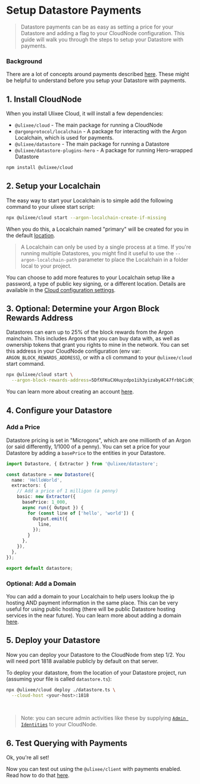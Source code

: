 # Setup Datastore Payments

> Datastore payments can be as easy as setting a price for your Datastore and adding a flag to your CloudNode configuration. This guide will walk you through the steps to setup your Datastore with payments.

### Background

There are a lot of concepts around payments described [here](../basics/payments.md#concepts). These might be helpful to understand before you setup your Datastore with payments.

## 1. Install CloudNode

When you install Ulixee Cloud, it will install a few dependencies:

- `@ulixee/cloud` - The main package for running a CloudNode
- `@argonprotocol/localchain` - A package for interacting with the Argon Localchain, which is used for payments.
- `@ulixee/datastore` - The main package for running a Datastore
- `@ulixee/datastore-plugins-hero` - A package for running Hero-wrapped Datastore

```bash
npm install @ulixee/cloud
```

## 2. Setup your Localchain

The easy way to start your Localchain is to simple add the following command to your ulixee start script:

```bash
npx @ulixee/cloud start --argon-localchain-create-if-missing
```

When you do this, a Localchain named "primary" will be created for you in the default [location](https://github.com/argonprotocol/mainchain/tree/main/docs/localchain.md#command-line-interface).

> A Localchain can only be used by a single process at a time. If you're running multiple Datastores, you might find it useful to use the `--argon-localchain-path` parameter to place the Localchain in a folder local to your project.

You can choose to add more features to your Localchain setup like a password, a type of public key signing, or a different location. Details are available in the [Cloud configuration settings](../overview/configuration.md#argon-payment-configuration).

## 3. Optional: Determine your Argon Block Rewards Address

Datastores can earn up to 25% of the block rewards from the Argon mainchain. This includes Argons that you can buy data with, as well as ownership tokens that grant you rights to mine in the network. You can set this address in your CloudNode configuration (env var: `ARGON_BLOCK_REWARDS_ADDRESS`), or with a cli command to your `@ulixee/cloud` start command.

```bash
npx @ulixee/cloud start \
  --argon-block-rewards-address=5DfXFKuCXHuyzdpo1ih3yizabyAC47frbbCidKjFsw3ucs8C
```

You can learn more about creating an account [here](./using-localchain.md#create-an-account).

## 4. Configure your Datastore

### Add a Price

Datastore pricing is set in "Microgons", which are one millionth of an Argon (or said differently, 1/1000 of a penny). You can set a price for your Datastore by adding a `basePrice` to the entities in your Datastore.

```typescript
import Datastore, { Extractor } from '@ulixee/datastore';

const datastore = new Datastore({
  name: 'HelloWorld',
  extractors: {
    // Add a price of 1 milligon (a penny)
    basic: new Extractor({
      basePrice: 1_000,
      async run({ Output }) {
        for (const line of ['hello', 'world']) {
          Output.emit({
            line,
          });
        }
      },
    }),
  },
});

export default datastore;
```

### Optional: Add a Domain

You can add a domain to your Localchain to help users lookup the ip hosting AND payment information in the same place. This can be very useful for using public hosting (there will be public Datastore hosting services in the near future). You can learn more about adding a domain [here](./register-a-domain.md).

## 5. Deploy your Datastore

Now you can deploy your Datastore to the CloudNode from step 1/2. You will need port 1818 available publicly by default on that server.

To deploy your datastore, from the location of your Datastore project, run (assuming your file is called `datastore.ts`):
```bash
npx @ulixee/cloud deploy ./datastore.ts \
  --cloud-host <your-host>:1818
```
<br/>

> Note: you can secure admin activities like these by supplying [`Admin Identities`](../overview/configuration.md#admin) to your CloudNode.

## 6. Test Querying with Payments

Ok, you're all set!

Now you can test out using the `@ulixee/client` with payments enabled. Read how to do that [here](./querying-datastores.md).
